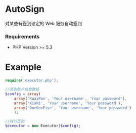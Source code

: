 AutoSign
========

对某些有签到设定的 Web 服务自动签到

### Requirements
* PHP Version >= 5.3

Example
======
```php
require('executor.php');

//签到账户信息数组
$config = array(
	array('KuaiPan', 'Your username', 'Your password'),
	array('XiaMi', 'Your username', 'Your password'),
	array('OneOneFive', 'Your username', 'Your password')
	);

//执行签到
$executor = new Executor($config);
```